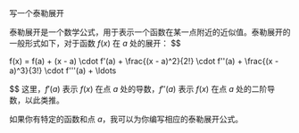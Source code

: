 写一个泰勒展开

泰勒展开是一个数学公式，用于表示一个函数在某一点附近的近似值。泰勒展开的一般形式如下，对于函数 $f(x)$ 在 $a$ 处的展开：
$$

f(x) = f(a) + (x - a) \cdot f'(a) + \frac{(x - a)^2}{2!} \cdot f''(a) + \frac{(x - a)^3}{3!} \cdot f'''(a) + \ldots

$$
这里，$f'(a)$ 表示 $f(x)$ 在点 $a$ 处的导数，$f''(a)$ 表示 $f(x)$ 在点 $a$ 处的二阶导数，以此类推。

如果你有特定的函数和点 $a$，我可以为你编写相应的泰勒展开公式。
